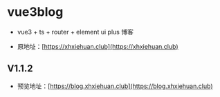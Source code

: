 # vue3blog

- vue3 + ts + router + element ui plus 博客

- 原地址：[https://xhxiehuan.club](https://xhxiehuan.club)
## V1.1.2
- 预览地址：[https://blog.xhxiehuan.club](https://blog.xhxiehuan.club)

